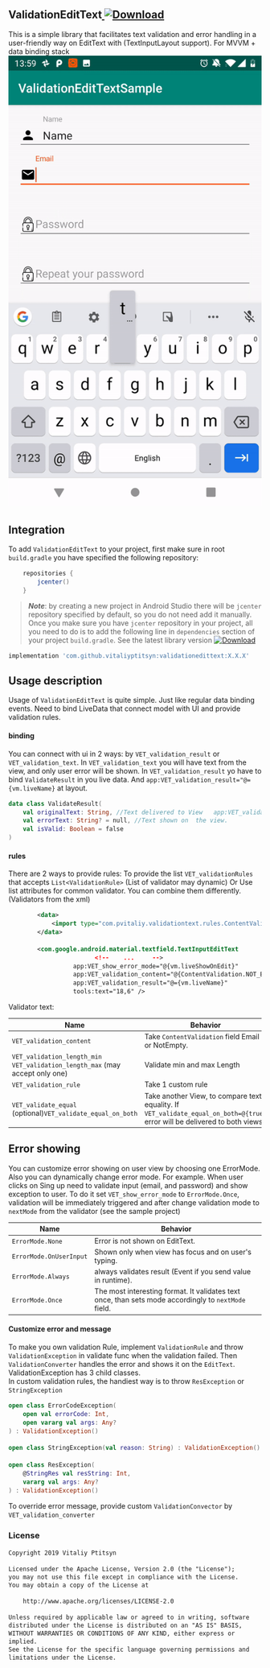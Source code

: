 ## **ValidationEditText**[ ![Download](https://api.bintray.com/packages/vitaliyptitsyn/maven/validationedittext/images/download.svg) ](https://bintray.com/vitaliyptitsyn/maven/validationedittext/_latestVersion)
This is a simple library that facilitates text validation and error handling in a user-friendly way
on EditText with (TextInputLayout support).
For MVVM + data binding stack
![](promo.gif)
## **Integration**
To add `ValidationEditText` to your project, first make sure in root `build.gradle` you have specified the following repository:
```groovy
    repositories {
        jcenter()
    }
```
>***Note***: by creating a new project in Android Studio there will be `jcenter` repository specified by default, so you do not need add it manually.
Once you make sure you have `jcenter` repository in your project, all you need to do is to add the following line in `dependencies` section of your project `build.gradle`.
See the latest library version [ ![Download](https://api.bintray.com/packages/vitaliyptitsyn/maven/validationedittext/images/download.svg) ](https://bintray.com/vitaliyptitsyn/maven/validationedittext/_latestVersion)
```groovy
implementation 'com.github.vitaliyptitsyn:validationedittext:X.X.X'
```

## **Usage description**
Usage of `ValidationEditText` is quite simple. Just like regular data binding events. Need to bind LiveData that connect model with UI and provide validation rules.
#### **binding**
You can connect with ui in 2 ways: by `VET_validation_result` or `VET_validation_text`.
In `VET_validation_text` you will have text from the view, and only user error will be shown.
In `VET_validation_result` yo have to bind `ValidateResult` in you live data. And 
`app:VET_validation_result="@={vm.liveName}` at layout. 
```kotlin
data class ValidateResult(
    val originalText: String, //Text delivered to View   app:VET_validation_result="@={vm.liveName}"
    val errorText: String? = null, //Text shown on  the view. 
    val isValid: Boolean = false
)

```
#### **rules**
There are 2 ways to provide rules: 
    To provide the list `VET_validationRules` that accepts `List<ValidationRule>` (List of validator may dynamic)
    Or Use list attributes for common validator. You can combine them differently. (Validators from the xml)
    
```xml
        <data>
            <import type="com.pvitaliy.validationtext.rules.ContentValidation" />
        </data>

        <com.google.android.material.textfield.TextInputEditText
                        <!--    ...     -->
                  app:VET_show_error_mode="@{vm.liveShowOnEdit}"
                  app:VET_validation_content="@{ContentValidation.NOT_EMPTY}"
                  app:VET_validation_result="@={vm.liveName}"
                  tools:text="18,6" />
```
Validator text:

Name| Behavior
---- | ---------------------------
`VET_validation_content`|Take `ContentValidation` field Email or NotEmpty.
`VET_validation_length_min VET_validation_length_max` (may accept only one)| Validate min and max Length
`VET_validation_rule`| Take 1 custom rule
`VET_validate_equal` (optional)`VET_validate_equal_on_both`| Take another View, to compare text equality. If `VET_validate_equal_on_both=@{true}` error will be delivered to both views.

## **Error showing**
You can customize error showing on user view by choosing one ErrorMode. Also you can dynamically change error mode.
For example. When user clicks on Sing up need to validate input (email, and password) and show exception to user.
To do it set `VET_show_error_mode` to `ErrorMode.Once`, validation will be immediately triggered and after change validation mode to `nextMode` from the validator (see the sample project)

Name| Behavior
---- | --------------------------- 
`ErrorMode.None`| Error is not shown on EditText.
`ErrorMode.OnUserInput`| Shown only when view has focus and  on user\'s typing.
`ErrorMode.Always`| always validates result (Event if you send value in runtime).
`ErrorMode.Once`| The most interesting format. It validates text once, than sets mode accordingly to `nextMode` field.

#### **Customize error  and message**
To make you own validation Rule, implement `ValidationRule` and throw `ValidationException` in validate func when the validation failed.
Then `ValidationConverter` handles the error and shows it on the `EditText`.
ValidationException  has 3 child classes.  
In custom validation rules, the handiest way is to throw `ResException` or `StringException`

```kotlin
open class ErrorCodeException(
    open val errorCode: Int,
    open vararg val args: Any?
) : ValidationException()

open class StringException(val reason: String) : ValidationException()

open class ResException(
    @StringRes val resString: Int,
    vararg val args: Any?
) : ValidationException()
```
 To override error message, provide custom `ValidationConvector` by `VET_validation_converter`

### **License**
    Copyright 2019 Vitaliy Ptitsyn
   
    Licensed under the Apache License, Version 2.0 (the "License");
    you may not use this file except in compliance with the License.
    You may obtain a copy of the License at
    
        http://www.apache.org/licenses/LICENSE-2.0
    
    Unless required by applicable law or agreed to in writing, software
    distributed under the License is distributed on an "AS IS" BASIS,
    WITHOUT WARRANTIES OR CONDITIONS OF ANY KIND, either express or implied.
    See the License for the specific language governing permissions and
    limitations under the License.

